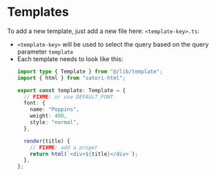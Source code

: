 # Templates

To add a new template, just add a new file here: `<template-key>.ts`:

- `<template-key>` will be used to select the query based on the query parameter
  `template`
- Each template needs to look like this:
  ```typescript
  import type { Template } from "@/lib/template";
  import { html } from "satori-html";

  export const template: Template = {
    // FIXME: or use DEFAULT_FONT
    font: {
      name: "Poppins",
      weight: 400,
      style: "normal",
    },

    render(title) {
      // FIXME: add a proper
      return html(`<div>${title}</div>`);
    },
  };
  ```
